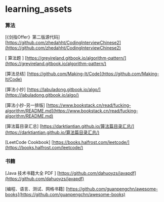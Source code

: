 # learning_assets

### 算法

[《剑指Offer》第二版源代码] [https://github.com/zhedahht/CodingInterviewChinese2](https://github.com/zhedahht/CodingInterviewChinese2)

[ 算法题 ] [https://greyireland.gitbook.io/algorithm-pattern/](https://greyireland.gitbook.io/algorithm-pattern/)

[算法总结] [https://github.com/Making-It/Code](https://github.com/Making-It/Code)

[算法小抄] [https://labuladong.gitbook.io/algo/](https://labuladong.gitbook.io/algo/)

[算法小抄-另一排版] [https://www.bookstack.cn/read/fucking-algorithm/README.md](https://www.bookstack.cn/read/fucking-algorithm/README.md)

[算法篇目录汇总] [https://darktiantian.github.io/算法篇目录汇总/](https://darktiantian.github.io/算法篇目录汇总/)

[LeetCode Cookbook] [https://books.halfrost.com/leetcode/](https://books.halfrost.com/leetcode/)






### 书籍

[Java 技术书籍大全 PDF ] [https://github.com/dahuoyzs/javapdf](https://github.com/dahuoyzs/javapdf)

[编程、语言、测试、网格书籍]  [https://github.com/guanpengchn/awesome-books](https://github.com/guanpengchn/awesome-books)


